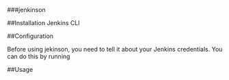 ###jenkinson

##Installation
Jenkins CLI 

##Configuration

Before using jekinson, you need to tell it about your Jenkins credentials. You can do this by running





##Usage



